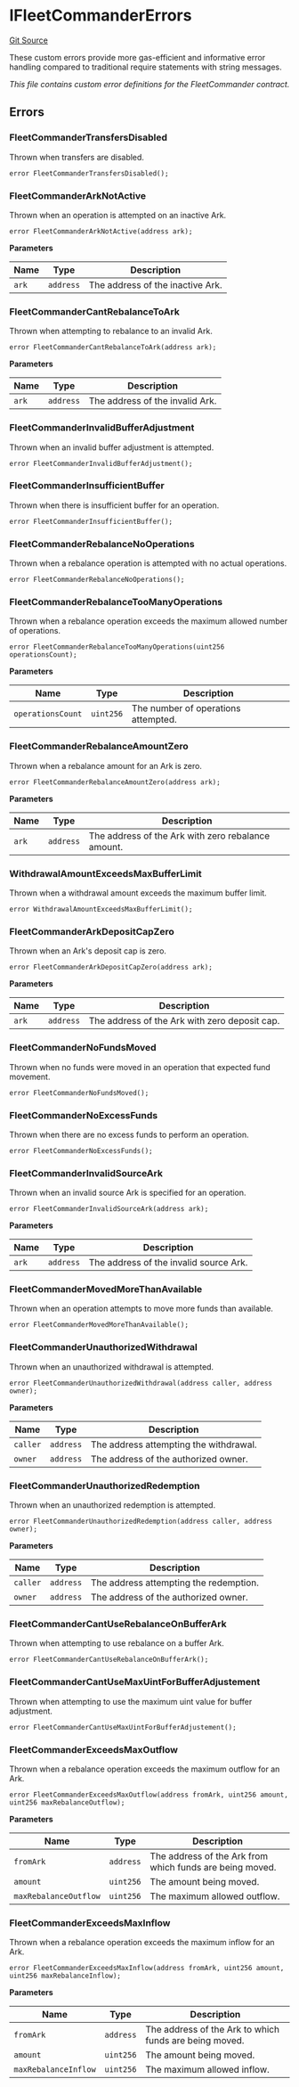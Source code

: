 # IFleetCommanderErrors
[Git Source](https://github.com/OasisDEX/summer-earn-protocol/blob/f5de2d90d66614e7bd59fd42a9d06b870fe474cd/src/errors/IFleetCommanderErrors.sol)

These custom errors provide more gas-efficient and informative error handling
compared to traditional require statements with string messages.

*This file contains custom error definitions for the FleetCommander contract.*


## Errors
### FleetCommanderTransfersDisabled
Thrown when transfers are disabled.


```solidity
error FleetCommanderTransfersDisabled();
```

### FleetCommanderArkNotActive
Thrown when an operation is attempted on an inactive Ark.


```solidity
error FleetCommanderArkNotActive(address ark);
```

**Parameters**

|Name|Type|Description|
|----|----|-----------|
|`ark`|`address`|The address of the inactive Ark.|

### FleetCommanderCantRebalanceToArk
Thrown when attempting to rebalance to an invalid Ark.


```solidity
error FleetCommanderCantRebalanceToArk(address ark);
```

**Parameters**

|Name|Type|Description|
|----|----|-----------|
|`ark`|`address`|The address of the invalid Ark.|

### FleetCommanderInvalidBufferAdjustment
Thrown when an invalid buffer adjustment is attempted.


```solidity
error FleetCommanderInvalidBufferAdjustment();
```

### FleetCommanderInsufficientBuffer
Thrown when there is insufficient buffer for an operation.


```solidity
error FleetCommanderInsufficientBuffer();
```

### FleetCommanderRebalanceNoOperations
Thrown when a rebalance operation is attempted with no actual operations.


```solidity
error FleetCommanderRebalanceNoOperations();
```

### FleetCommanderRebalanceTooManyOperations
Thrown when a rebalance operation exceeds the maximum allowed number of operations.


```solidity
error FleetCommanderRebalanceTooManyOperations(uint256 operationsCount);
```

**Parameters**

|Name|Type|Description|
|----|----|-----------|
|`operationsCount`|`uint256`|The number of operations attempted.|

### FleetCommanderRebalanceAmountZero
Thrown when a rebalance amount for an Ark is zero.


```solidity
error FleetCommanderRebalanceAmountZero(address ark);
```

**Parameters**

|Name|Type|Description|
|----|----|-----------|
|`ark`|`address`|The address of the Ark with zero rebalance amount.|

### WithdrawalAmountExceedsMaxBufferLimit
Thrown when a withdrawal amount exceeds the maximum buffer limit.


```solidity
error WithdrawalAmountExceedsMaxBufferLimit();
```

### FleetCommanderArkDepositCapZero
Thrown when an Ark's deposit cap is zero.


```solidity
error FleetCommanderArkDepositCapZero(address ark);
```

**Parameters**

|Name|Type|Description|
|----|----|-----------|
|`ark`|`address`|The address of the Ark with zero deposit cap.|

### FleetCommanderNoFundsMoved
Thrown when no funds were moved in an operation that expected fund movement.


```solidity
error FleetCommanderNoFundsMoved();
```

### FleetCommanderNoExcessFunds
Thrown when there are no excess funds to perform an operation.


```solidity
error FleetCommanderNoExcessFunds();
```

### FleetCommanderInvalidSourceArk
Thrown when an invalid source Ark is specified for an operation.


```solidity
error FleetCommanderInvalidSourceArk(address ark);
```

**Parameters**

|Name|Type|Description|
|----|----|-----------|
|`ark`|`address`|The address of the invalid source Ark.|

### FleetCommanderMovedMoreThanAvailable
Thrown when an operation attempts to move more funds than available.


```solidity
error FleetCommanderMovedMoreThanAvailable();
```

### FleetCommanderUnauthorizedWithdrawal
Thrown when an unauthorized withdrawal is attempted.


```solidity
error FleetCommanderUnauthorizedWithdrawal(address caller, address owner);
```

**Parameters**

|Name|Type|Description|
|----|----|-----------|
|`caller`|`address`|The address attempting the withdrawal.|
|`owner`|`address`|The address of the authorized owner.|

### FleetCommanderUnauthorizedRedemption
Thrown when an unauthorized redemption is attempted.


```solidity
error FleetCommanderUnauthorizedRedemption(address caller, address owner);
```

**Parameters**

|Name|Type|Description|
|----|----|-----------|
|`caller`|`address`|The address attempting the redemption.|
|`owner`|`address`|The address of the authorized owner.|

### FleetCommanderCantUseRebalanceOnBufferArk
Thrown when attempting to use rebalance on a buffer Ark.


```solidity
error FleetCommanderCantUseRebalanceOnBufferArk();
```

### FleetCommanderCantUseMaxUintForBufferAdjustement
Thrown when attempting to use the maximum uint value for buffer adjustment.


```solidity
error FleetCommanderCantUseMaxUintForBufferAdjustement();
```

### FleetCommanderExceedsMaxOutflow
Thrown when a rebalance operation exceeds the maximum outflow for an Ark.


```solidity
error FleetCommanderExceedsMaxOutflow(address fromArk, uint256 amount, uint256 maxRebalanceOutflow);
```

**Parameters**

|Name|Type|Description|
|----|----|-----------|
|`fromArk`|`address`|The address of the Ark from which funds are being moved.|
|`amount`|`uint256`|The amount being moved.|
|`maxRebalanceOutflow`|`uint256`|The maximum allowed outflow.|

### FleetCommanderExceedsMaxInflow
Thrown when a rebalance operation exceeds the maximum inflow for an Ark.


```solidity
error FleetCommanderExceedsMaxInflow(address fromArk, uint256 amount, uint256 maxRebalanceInflow);
```

**Parameters**

|Name|Type|Description|
|----|----|-----------|
|`fromArk`|`address`|The address of the Ark to which funds are being moved.|
|`amount`|`uint256`|The amount being moved.|
|`maxRebalanceInflow`|`uint256`|The maximum allowed inflow.|

